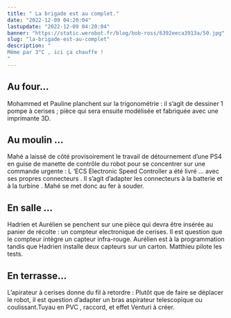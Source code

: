 ```yaml
---
title: " La brigade est au complet."
date: "2022-12-09 04:20:04"
lastupdate: "2022-12-09 04:20:04"
banner: "https://static.werobot.fr/blog/bob-ross/6392eeca3913a/50.jpg"
slug: "la-brigade-est-au-complet"
description: " 
Même par 3°C , ici ça chauffe !
"
---
```

## Au four…
Mohammed et Pauline planchent sur la trigonométrie : il s’agit de dessiner 1 pompe à cerises ; pièce qui sera ensuite modélisée et fabriquée avec une imprimante 3D. 

## Au moulin …
Mahé a laissé de côté provisoirement le travail de détournement d’une PS4 en guise de manette de contrôle du robot pour se concentrer sur une commande urgente : L ‘ECS Electronic Speed Controller a été livré … avec ses propres connecteurs . Il s’agit d’adapter les connecteurs à la batterie et à la turbine . Mahé se met donc au fer à souder.

## En salle …
Hadrien et Aurélien se penchent sur une pièce qui devra être insérée au panier de récolte : 
un compteur electronique de cerises. Il est question que le compteur intègre un capteur infra-rouge. 
Aurélien est  à la programmation tandis que Hadrien installe deux capteurs sur un carton. Matthieu pilote les tests.

## En terrasse…
L’apirateur à cerises donne du fil à retordre : Plutôt que de faire se déplacer le robot, il est question d’adapter un bras aspirateur telescopique ou coulissant.Tuyau en PVC , raccord, et effet Venturi à créer. 


    